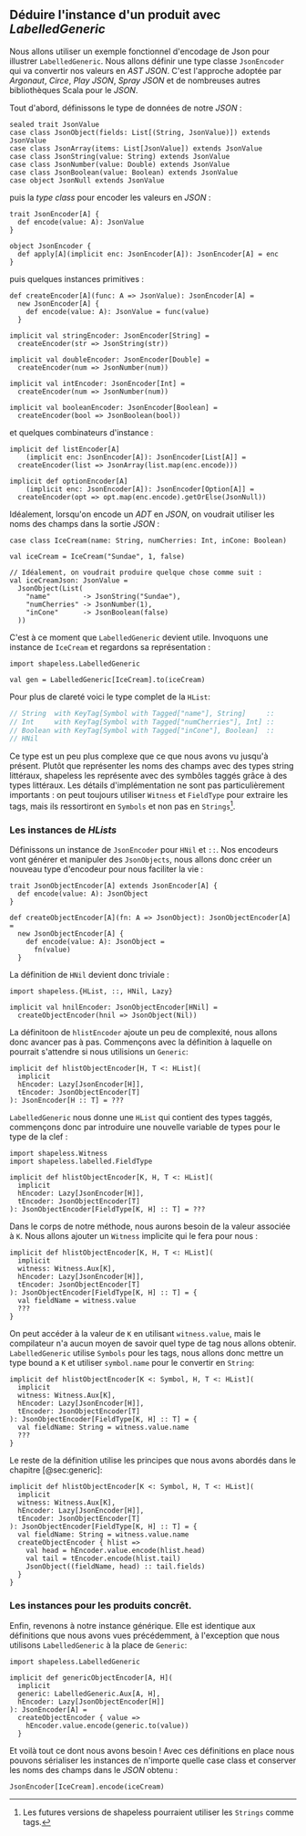 ## Déduire l'instance d'un produit avec *LabelledGeneric*

Nous allons utiliser un exemple fonctionnel
d'encodage de Json pour illustrer `LabelledGeneric`.
Nous allons définir une type classe `JsonEncoder`
qui va convertir nos valeurs en *AST JSON*.
C'est l'approche adoptée par
*Argonaut*, *Circe*, *Play JSON*, *Spray JSON*
et de nombreuses autres bibliothèques Scala pour le *JSON*.

Tout d'abord, définissons le type de données de notre *JSON* :

```tut:book:silent
sealed trait JsonValue
case class JsonObject(fields: List[(String, JsonValue)]) extends JsonValue
case class JsonArray(items: List[JsonValue]) extends JsonValue
case class JsonString(value: String) extends JsonValue
case class JsonNumber(value: Double) extends JsonValue
case class JsonBoolean(value: Boolean) extends JsonValue
case object JsonNull extends JsonValue
```

puis la *type class* pour encoder les valeurs en *JSON* :

```tut:book:silent
trait JsonEncoder[A] {
  def encode(value: A): JsonValue
}

object JsonEncoder {
  def apply[A](implicit enc: JsonEncoder[A]): JsonEncoder[A] = enc
}
```

puis quelques instances primitives :

```tut:book:silent
def createEncoder[A](func: A => JsonValue): JsonEncoder[A] =
  new JsonEncoder[A] {
    def encode(value: A): JsonValue = func(value)
  }

implicit val stringEncoder: JsonEncoder[String] =
  createEncoder(str => JsonString(str))

implicit val doubleEncoder: JsonEncoder[Double] =
  createEncoder(num => JsonNumber(num))

implicit val intEncoder: JsonEncoder[Int] =
  createEncoder(num => JsonNumber(num))

implicit val booleanEncoder: JsonEncoder[Boolean] =
  createEncoder(bool => JsonBoolean(bool))
```

et quelques combinateurs d'instance :

```tut:book:silent
implicit def listEncoder[A]
    (implicit enc: JsonEncoder[A]): JsonEncoder[List[A]] =
  createEncoder(list => JsonArray(list.map(enc.encode)))

implicit def optionEncoder[A]
    (implicit enc: JsonEncoder[A]): JsonEncoder[Option[A]] =
  createEncoder(opt => opt.map(enc.encode).getOrElse(JsonNull))
```

Idéalement, lorsqu'on encode un *ADT* en *JSON*,
on voudrait utiliser les noms des champs dans la sortie *JSON* :

```tut:book:silent
case class IceCream(name: String, numCherries: Int, inCone: Boolean)

val iceCream = IceCream("Sundae", 1, false)

// Idéalement, on voudrait produire quelque chose comme suit :
val iceCreamJson: JsonValue =
  JsonObject(List(
    "name"        -> JsonString("Sundae"),
    "numCherries" -> JsonNumber(1),
    "inCone"      -> JsonBoolean(false)
  ))
```

C'est à ce moment que `LabelledGeneric` devient utile.
Invoquons une instance de `IceCream` et regardons sa représentation :

```tut:book:silent
import shapeless.LabelledGeneric
```

```tut:book
val gen = LabelledGeneric[IceCream].to(iceCream)
```

Pour plus de clareté voici le type complet de la `HList`:

```scala
// String  with KeyTag[Symbol with Tagged["name"], String]     ::
// Int     with KeyTag[Symbol with Tagged["numCherries"], Int] ::
// Boolean with KeyTag[Symbol with Tagged["inCone"], Boolean]  ::
// HNil
```

Ce type est un peu plus complexe que ce que nous avons vu jusqu'à présent.
Plutôt que représenter les noms des champs avec des types string littéraux,
shapeless les représente avec des symbôles taggés grâce à des types littéraux.
Les détails d'implémentation ne sont pas particulièrement importants :
on peut toujours utiliser `Witness` et `FieldType` pour extraire les tags,
mais ils ressortiront en `Symbols` et non pas en `Strings`[^future-tags].

[^future-tags]: Les futures versions de shapeless pourraient utiliser les `Strings` comme tags.

### Les instances de *HLists*

Définissons un instance de `JsonEncoder` pour `HNil` et `::`.
Nos encodeurs vont générer et manipuler des `JsonObjects`,
nous allons donc créer un nouveau type d'encodeur pour nous faciliter la vie :

```tut:book:silent
trait JsonObjectEncoder[A] extends JsonEncoder[A] {
  def encode(value: A): JsonObject
}

def createObjectEncoder[A](fn: A => JsonObject): JsonObjectEncoder[A] =
  new JsonObjectEncoder[A] {
    def encode(value: A): JsonObject =
      fn(value)
  }
```

La définition de `HNil` devient donc triviale :

```tut:book:silent
import shapeless.{HList, ::, HNil, Lazy}

implicit val hnilEncoder: JsonObjectEncoder[HNil] =
  createObjectEncoder(hnil => JsonObject(Nil))
```

La définitoon de `hlistEncoder` ajoute un peu de complexité,
nous allons donc avancer pas à pas.
Commençons avec la définition à laquelle
on pourrait s'attendre si nous utilisions un `Generic`:

```tut:book:silent
implicit def hlistObjectEncoder[H, T <: HList](
  implicit
  hEncoder: Lazy[JsonEncoder[H]],
  tEncoder: JsonObjectEncoder[T]
): JsonEncoder[H :: T] = ???
```


`LabelledGeneric` nous donne une `HList` qui contient des types taggés,
commençons donc par introduire une nouvelle variable de types pour le type de la clef :

```tut:book:silent
import shapeless.Witness
import shapeless.labelled.FieldType

implicit def hlistObjectEncoder[K, H, T <: HList](
  implicit
  hEncoder: Lazy[JsonEncoder[H]],
  tEncoder: JsonObjectEncoder[T]
): JsonObjectEncoder[FieldType[K, H] :: T] = ???
```

Dans le corps de notre méthode, nous aurons
besoin de la valeur associée à `K`.
Nous allons ajouter un `Witness` implicite qui le fera pour nous :

```tut:book:silent
implicit def hlistObjectEncoder[K, H, T <: HList](
  implicit
  witness: Witness.Aux[K],
  hEncoder: Lazy[JsonEncoder[H]],
  tEncoder: JsonObjectEncoder[T]
): JsonObjectEncoder[FieldType[K, H] :: T] = {
  val fieldName = witness.value
  ???
}
```

On peut accéder à la valeur de `K` en utilisant `witness.value`,
mais le compilateur n'a aucun moyen de savoir quel type de tag nous allons obtenir.
`LabelledGeneric` utilise `Symbols` pour les tags, nous allons donc mettre un type bound a `K`
et utiliser `symbol.name` pour le convertir en `String`:

```tut:book:silent
implicit def hlistObjectEncoder[K <: Symbol, H, T <: HList](
  implicit
  witness: Witness.Aux[K],
  hEncoder: Lazy[JsonEncoder[H]],
  tEncoder: JsonObjectEncoder[T]
): JsonObjectEncoder[FieldType[K, H] :: T] = {
  val fieldName: String = witness.value.name
  ???
}
```

Le reste de la définition utilise les principes
que nous avons abordés dans le chapitre [@sec:generic]:

```tut:book:silent
implicit def hlistObjectEncoder[K <: Symbol, H, T <: HList](
  implicit
  witness: Witness.Aux[K],
  hEncoder: Lazy[JsonEncoder[H]],
  tEncoder: JsonObjectEncoder[T]
): JsonObjectEncoder[FieldType[K, H] :: T] = {
  val fieldName: String = witness.value.name
  createObjectEncoder { hlist =>
    val head = hEncoder.value.encode(hlist.head)
    val tail = tEncoder.encode(hlist.tail)
    JsonObject((fieldName, head) :: tail.fields)
  }
}

```

### Les instances pour les produits concrêt.

Enfin, revenons à notre instance générique.
Elle est identique aux définitions que nous avons vues précédemment,
à l'exception que nous utilisons `LabelledGeneric` à la place de `Generic`:

```tut:book:silent
import shapeless.LabelledGeneric

implicit def genericObjectEncoder[A, H](
  implicit
  generic: LabelledGeneric.Aux[A, H],
  hEncoder: Lazy[JsonObjectEncoder[H]]
): JsonEncoder[A] =
  createObjectEncoder { value =>
    hEncoder.value.encode(generic.to(value))
  }
```

Et voilà tout ce dont nous avons besoin !
Avec ces définitions en place nous pouvons
sérialiser les instances de n'importe quelle case class
et conserver les noms des champs dans le *JSON* obtenu :

```tut:book
JsonEncoder[IceCream].encode(iceCream)
```
